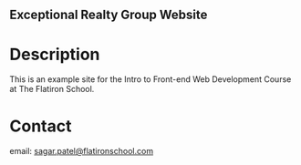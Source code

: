 Exceptional Realty Group Website
---

# Description

This is an example site for the Intro to Front-end Web Development Course at The Flatiron School.

# Contact

email: sagar.patel@flatironschool.com
